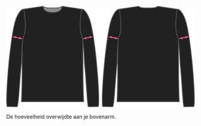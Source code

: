 
![De factor voor biceps overwijdte bij Brian](./bicepsease.svg)

De hoeveelheid overwijdte aan je bovenarm.